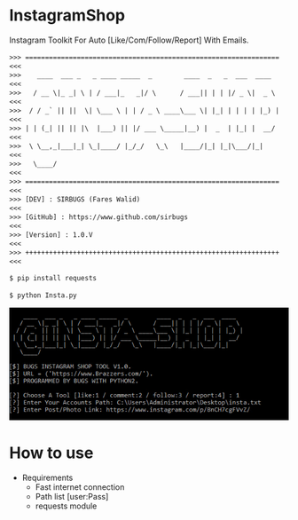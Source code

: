 # InstagramShop

Instagram Toolkit For Auto [Like/Com/Follow/Report] With Emails.

```
>>> ================================================================ <<<
>>>    ____  ___ _   _ ____ _____  _        ____  _   _  ___  ____   <<<
>>>   / __ \|_ _| \ | / ___|_   _|/ \      / ___|| | | |/ _ \|  _ \  <<<
>>>  / / _` || ||  \| \___ \ | | / _ \ ____\___ \| |_| | | | | |_) | <<<
>>> | | (_| || || |\  |___) || |/ ___ \_____|__) |  _  | |_| |  __/  <<<
>>>  \ \__,_|___|_| \_|____/ |_/_/   \_\   |____/|_| |_|\___/|_|     <<<
>>>   \____/                                                         <<<
>>> ================================================================ <<<
>>> [DEV] : SIRBUGS (Fares Walid)                                    <<<
>>> [GitHub] : https://www.github.com/sirbugs                        <<<
>>> [Version] : 1.0.V                                                <<<
>>> ++++++++++++++++++++++++++++++++++++++++++++++++++++++++++++++++ <<<
```

```bash
$ pip install requests
```
```bash
$ python Insta.py
```

![](./img.png)

# How to use
- Requirements
  - Fast internet connection
  - Path list [user:Pass]
  - requests module

